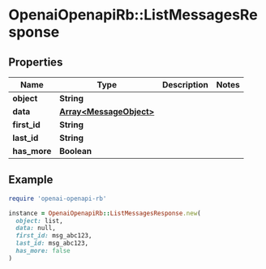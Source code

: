 # OpenaiOpenapiRb::ListMessagesResponse

## Properties

| Name | Type | Description | Notes |
| ---- | ---- | ----------- | ----- |
| **object** | **String** |  |  |
| **data** | [**Array&lt;MessageObject&gt;**](MessageObject.md) |  |  |
| **first_id** | **String** |  |  |
| **last_id** | **String** |  |  |
| **has_more** | **Boolean** |  |  |

## Example

```ruby
require 'openai-openapi-rb'

instance = OpenaiOpenapiRb::ListMessagesResponse.new(
  object: list,
  data: null,
  first_id: msg_abc123,
  last_id: msg_abc123,
  has_more: false
)
```

